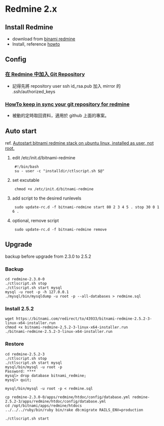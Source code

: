 

# Redmine 2.x

## Install Redmine

* download from [binami redmine](http://bitnami.com/redirect/to/17655/bitnami-redmine-2.3.0-0-linux-installer.run)
* Install, reference [howto](http://www.redmine.org/projects/redmine/wiki/How_to_install_Redmine_in_Linux_Windows_and_OS_X_using_BitNami_Redmine_Stack)

## Config

### [在 Redmine 中加入 Git Repository](http://blog.buginception.com/blog/2012/04/02/redmine-use-git-code-review)

* 記得先將 repository user ssh id_rsa.pub 加入 mirror 的 .ssh/authorized_keys

### [HowTo keep in sync your git repository for redmine](http://www.redmine.org/projects/redmine/wiki/HowTo_keep_in_sync_your_git_repository_for_redmine)

* 被動的定時取回資料，適用於 github 上面的專案。

## Auto start
ref. [Autostart bitnami redmine stack on ubuntu linux, installed as user, not root.](http://answers.bitnami.com/questions/3989/autostart-bitnami-redmine-stack-on-ubuntu-linux-installed-as-user-not-root)

1. edit /etc/init.d/bitnami-redmine

        #!/bin/bash
        su - user -c "installdir/ctlscript.sh $@"

2. set excutable

        chmod +x /etc/init.d/bitnami-redmine
    
3. add script to the desired runlevels

        sudo update-rc.d -f bitnami-redmine start 80 2 3 4 5 . stop 30 0 1 6 .

4. optional, remove script

        sudo update-rc.d -f bitnami-redmine remove

## Upgrade
backup before upgrade from 2.3.0 to 2.5.2

### Backup

    cd redmine-2.3.0-0
    ./ctlscript.sh stop
    ./ctlscript.sh start mysql
    mysql -u root -p -h 127.0.0.1
    ./mysql/bin/mysqldump -u root -p --all-databases > redmine.sql

### Install 2.5.2

    wget https://bitnami.com/redirect/to/43933/bitnami-redmine-2.5.2-3-linux-x64-installer.run
    chmod +x bitnami-redmine-2.5.2-3-linux-x64-installer.run
    ./bitnami-redmine-2.5.2-3-linux-x64-installer.run

### Restore

    cd redmine-2.5.2-3
    ./ctlscript.sh stop
    ./ctlscript.sh start mysql
    mysql/bin/mysql -u root -p 
    Password: ****
    mysql> drop database bitnami_redmine;
    mysql> quit;
    
    mysql/bin/mysql -u root -p < redmine.sql
    
    cp redmine-2.3.0-0/apps/redmine/htdoc/config/database.yml redmine-2.5.2-3/apps/redmine/htdoc/config/database.yml
    cd /opt/bitnami/apps/redmine/htdocs 
    ../../../ruby/bin/ruby bin/rake db:migrate RAILS_ENV=production
    
    ./ctlscript.sh start
